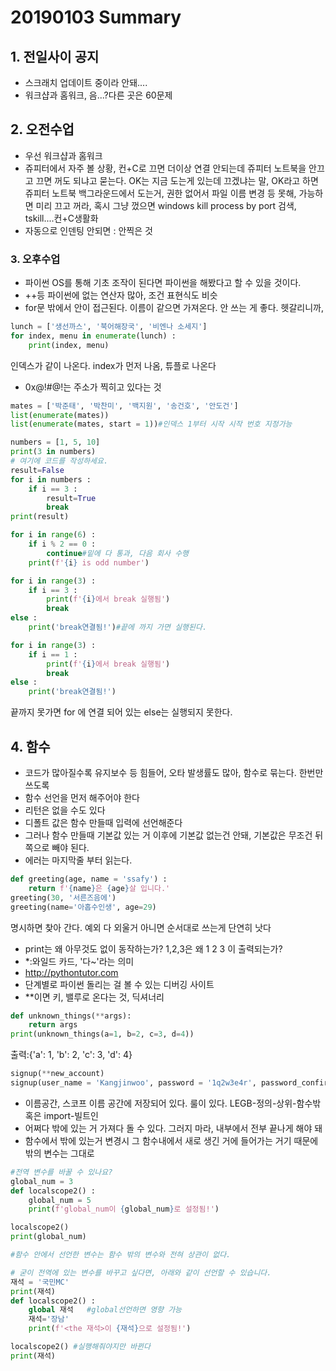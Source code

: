 # 20190103 Summary

## 1. 전일사이 공지

* 스크래치 업데이트 중이라 안돼....
* 워크샵과 홈워크, 음...?다른 곳은 60문제

## 2. 오전수업

* 우선 워크샵과 홈워크
* 쥬피터에서 자주 볼 상황, 컨+C로 끄면 더이상 연결 안되는데 쥬피터 노트북을 안끄고 끄면 꺼도 되냐고 묻는다. OK는 지금 도는게 있는데 끄겠냐는 말, OK라고 하면 쥬피터 노트북 백그라운드에서 도는거, 권한 없어서 파일 이름 변경 등 못해, 가능하면 미리 끄고 꺼라, 혹시 그냥 껐으면 windows kill process by port 검색, tskill....컨+C생활화
* 자동으로 인덴팅 안되면 : 안찍은 것

### 3. 오후수업

* 파이썬 OS를 통해 기초 조작이 된다면 파이썬을 해봤다고 할 수 있을 것이다.
* ++등 파이썬에 없는 연산자 많아, 조건 표현식도 비슷
* for문 밖에서 안이 접근된다. 이름이 같으면 가져온다. 안 쓰는 게 좋다. 헷갈리니까,

```python
lunch = ['생선까스', '북어해장국', '비엔나 소세지']
for index, menu in enumerate(lunch) :
    print(index, menu)
```

인덱스가 같이 나온다. index가 먼저 나옴, 튜플로 나온다

* 0x@!#@!는 주소가 찍히고 있다는 것

```python
mates = ['박준태', '박찬미', '백지원', '송건호', '안도건']
list(enumerate(mates))
list(enumerate(mates, start = 1))#인덱스 1부터 시작 시작 번호 지정가능
```

```python
numbers = [1, 5, 10]
print(3 in numbers)
# 여기에 코드를 작성하세요.
result=False
for i in numbers : 
    if i == 3 :
        result=True
        break
print(result)
```

```python
for i in range(6) : 
    if i % 2 == 0 : 
        continue#밑에 다 통과, 다음 회사 수행
    print(f'{i} is odd number')
```

```python
for i in range(3) :
    if i == 3 :
        print(f'{i}에서 break 실행됨')
        break
else : 
    print('break연결됨!')#끝에 까지 가면 실행된다.
```

```python
for i in range(3) :
    if i == 1 :
        print(f'{i}에서 break 실행됨')
        break
else : 
    print('break연결됨!')
```

끝까지 못가면 for 에 연결 되어 있는 else는 실행되지 못한다.

## 4. 함수

* 코드가 많아질수록 유지보수 등 힘들어, 오타 발생률도 많아, 함수로 묶는다. 한번만 쓰도록
* 함수 선언을 먼저 해주어야 한다
* 리턴은 없을 수도 있다
* 디폴트 값은 함수 만들때 입력에 선언해준다
* 그러나 함수 만들때 기본값 있는 거 이후에 기본값 없는건 안돼, 기본값은 무조건 뒤쪽으로 빼야 된다.
* 에러는 마지막줄 부터 읽는다.

```python
def greeting(age, name = 'ssafy') :
    return f'{name}은 {age}살 입니다.'
greeting(30, '서른즈음에')
greeting(name='아홉수인생', age=29)
```

명시하면 찾아 간다. 예외 다 외울거 아니면 순서대로 쓰는게 단연히 낫다

* print는 왜 아무것도 없이 동작하는가? 1,2,3은 왜 1 2 3 이 출력되는가?
* *:와일드 카드, '다~'라는 의미
* http://pythontutor.com
* 단계별로 파이썬 돌리는 걸 볼 수 있는 디버깅 사이트
* **이면 키, 밸루로 온다는 것, 딕셔너리

```python
def unknown_things(**args):
    return args
print(unknown_things(a=1, b=2, c=3, d=4))
```

출력:{'a': 1, 'b': 2, 'c': 3, 'd': 4}

```python
signup(**new_account)
signup(user_name = 'Kangjinwoo', password = '1q2w3e4r', password_confirmation = '1q2w3e4r')
```

* 이름공간, 스코프 이름 공간에 저장되어 있다. 룰이 있다. LEGB-정의-상위-함수밖 혹은  import-빌트인
* 어쩌다 밖에 있는 거 가져다 돌 수 있다. 그러지 마라, 내부에서 전부 끝나게 해야 돼
* 함수에서 밖에 있는거 변경시 그 함수내에서 새로 생긴 거에 들어가는 거기 때문에 밖의 변수는 그대로

```python
#전역 변수를 바꿀 수 있나요?
global_num = 3
def localscope2() :
    global_num = 5
    print(f'global_num이 {global_num}로 설정됨!')

localscope2()
print(global_num)

#함수 안에서 선언한 변수는 함수 밖의 변수와 전혀 상관이 없다.
```

```python
# 굳이 전역에 있는 변수를 바꾸고 싶다면, 아래와 같이 선언할 수 있습니다.
재석 = '국민MC'
print(재석)
def localscope2() :
    global 재석   #global선언하면 영향 가능
    재석='장남'
    print(f'<the 재석>이 {재석}으로 설정됨!')

localscope2() #실행해줘야지만 바뀐다
print(재석)
```

